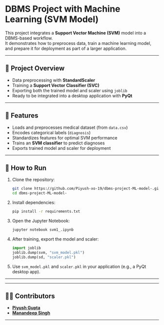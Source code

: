 # DBMS Project with Machine Learning (SVM Model)

This project integrates a **Support Vector Machine (SVM)** model into a DBMS-based workflow.  
It demonstrates how to preprocess data, train a machine learning model, and prepare it for deployment as part of a larger application.

---

## 🔹 Project Overview
- Data preprocessing with **StandardScaler**  
- Training a **Support Vector Classifier (SVC)**  
- Exporting both the trained model and scaler using `joblib`  
- Ready to be integrated into a desktop application with **PyQt**  

---

## 🔹 Features
- Loads and preprocesses medical dataset (from `data.csv`)  
- Encodes categorical labels (`diagnosis`)  
- Standardizes features for optimal SVM performance  
- Trains an **SVM classifier** to predict diagnoses  
- Exports trained model and scaler for deployment  

---

## 🔹 How to Run
1. Clone the repository:
   ```bash
   git clone https://github.com/Piyush-xo-19/dbms-project-ML-model-.git
   cd dbms-project-ML-model-
   ```

2. Install dependencies:
   ```bash
   pip install -r requirements.txt
   ```

3. Open the Jupyter Notebook:
   ```bash
   jupyter notebook svm1_.ipynb
   ```

4. After training, export the model and scaler:
   ```python
   import joblib
   joblib.dump(svm, "svm_model.pkl")
   joblib.dump(sd, "scaler.pkl")
   ```

5. Use `svm_model.pkl` and `scaler.pkl` in your application (e.g., a PyQt desktop app).

--- 

---

## 👨‍💻 Contributors
- [**Piyush Gupta**](https://github.com/Piyush-xo-19)  
- [**Manandeep Singh**](https://github.com/ManandeepSingh1196)  

---